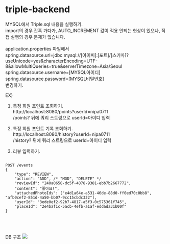 # triple-backend
MYSQL에서 Triple.sql 내용을 실행하기.<br>
import의 경우 간혹 가다가, AUTO_INCREMENT 값이 적용 안되는 현상이 있으나, 직접 실행의 경우 문제가 없습니다.
<br>
<br>
application.properties 파일에서 <br>
spring.datasource.url=jdbc:mysql://[아이피]:[포트]/[스키마]?useUnicode=yes&characterEncoding=UTF-8&allowMultiQueries=true&serverTimezone=Asia/Seoul <br>
spring.datasource.username=[MYSQL아이디] <br>
spring.datasource.password=[MYSQL비밀번호] <br>
변경하기.

EX)
1. 특정 회원 포인트 조회하기. <br>
http://localhost:8080/points?userId=nipa0711 <br>
/points? 뒤에 쿼리 스트링으로 userId=아이디 입력<br>

2. 특정 회원 포인트 기록 조회하기.<br>
http://localhost:8080/history?userId=nipa0711<br>
/history? 뒤에 쿼리 스트링으로 userId=아이디 입력<br>

3. 리뷰 입력하기.
<pre>
<code>
POST /events
{
    "type": "REVIEW",
    "action": "ADD", /* "MOD", "DELETE" */
    "reviewId": "240a0658-dc5f-4878-9381-ebb7b2667772",
    "content": "좋아요!",
    "attachedPhotoIds": ["e4d1a64e-a531-46de-88d0-ff0ed70c0bb8", "afb0cef2-851d-4a50-bb07-9cc15cbdc332"],
    "userId": "3ede0ef2-92b7-4817-a5f3-0c575361f745",
    "placeId": "2e4baf1c-5acb-4efb-a1af-eddada31b00f"
}
</code>
</pre>
<br>
<br>
DB 구조
<img src="https://user-images.githubusercontent.com/3995469/174605165-00d0c577-7045-4ac6-8804-2b13e92a7979.png"/>
